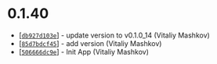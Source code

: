 # 0.1.40
* [[`db927d103e`](https://github.com/nodejs/node/commit/db927d103e)] - update version to v0.1.0\_14 (Vitaliy Mashkov) 
* [[`85d7bdcf45`](https://github.com/nodejs/node/commit/85d7bdcf45)] - add version (Vitaliy Mashkov) 
* [[`506666dc9e`](https://github.com/nodejs/node/commit/506666dc9e)] - Init App (Vitaliy Mashkov) 
